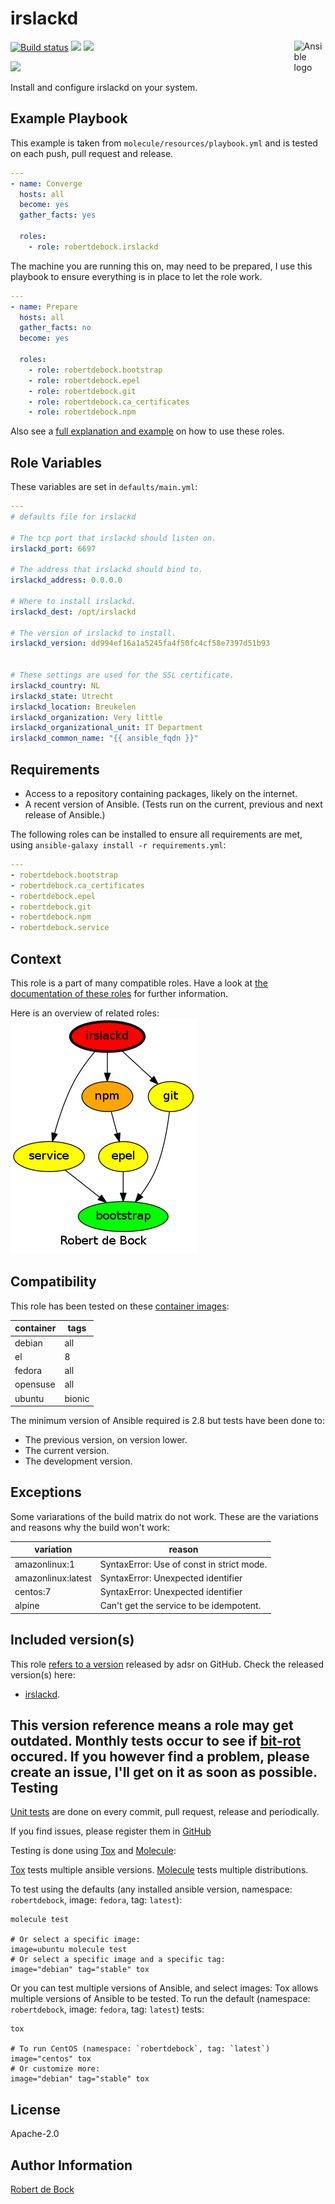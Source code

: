 irslackd
=========

<img src="https://docs.ansible.com/ansible-tower/3.2.4/html_ja/installandreference/_static/images/logo_invert.png" width="10%" height="10%" alt="Ansible logo" align="right"/>
<a href="https://travis-ci.org/robertdebock/ansible-role-irslackd"> <img src="https://travis-ci.org/robertdebock/ansible-role-irslackd.svg?branch=master" alt="Build status"/></a> <img src="https://img.shields.io/ansible/role/d/30532"/> <img src="https://img.shields.io/ansible/quality/30532"/>

<a href="https://github.com/robertdebock/ansible-role-irslackd/actions"><img src="https://github.com/robertdebock/ansible-role-irslackd/workflows/GitHub%20Action/badge.svg"/></a>

Install and configure irslackd on your system.

Example Playbook
----------------

This example is taken from `molecule/resources/playbook.yml` and is tested on each push, pull request and release.
```yaml
---
- name: Converge
  hosts: all
  become: yes
  gather_facts: yes

  roles:
    - role: robertdebock.irslackd
```

The machine you are running this on, may need to be prepared, I use this playbook to ensure everything is in place to let the role work.
```yaml
---
- name: Prepare
  hosts: all
  gather_facts: no
  become: yes

  roles:
    - role: robertdebock.bootstrap
    - role: robertdebock.epel
    - role: robertdebock.git
    - role: robertdebock.ca_certificates
    - role: robertdebock.npm
```


Also see a [full explanation and example](https://robertdebock.nl/how-to-use-these-roles.html) on how to use these roles.

Role Variables
--------------

These variables are set in `defaults/main.yml`:
```yaml
---
# defaults file for irslackd

# The tcp port that irslackd should listen on.
irslackd_port: 6697

# The address that irslackd should bind to.
irslackd_address: 0.0.0.0

# Where to install irslackd.
irslackd_dest: /opt/irslackd

# The version of irslackd to install.
irslackd_version: dd994ef16a1a5245fa4f50fc4cf58e7397d51b93


# These settings are used for the SSL certificate.
irslackd_country: NL
irslackd_state: Utrecht
irslackd_location: Breukelen
irslackd_organization: Very little
irslackd_organizational_unit: IT Department
irslackd_common_name: "{{ ansible_fqdn }}"
```

Requirements
------------

- Access to a repository containing packages, likely on the internet.
- A recent version of Ansible. (Tests run on the current, previous and next release of Ansible.)

The following roles can be installed to ensure all requirements are met, using `ansible-galaxy install -r requirements.yml`:

```yaml
---
- robertdebock.bootstrap
- robertdebock.ca_certificates
- robertdebock.epel
- robertdebock.git
- robertdebock.npm
- robertdebock.service

```

Context
-------

This role is a part of many compatible roles. Have a look at [the documentation of these roles](https://robertdebock.nl/) for further information.

Here is an overview of related roles:
![dependencies](https://raw.githubusercontent.com/robertdebock/drawings/artifacts/irslackd.png "Dependency")


Compatibility
-------------

This role has been tested on these [container images](https://hub.docker.com/):

|container|tags|
|---------|----|
|debian|all|
|el|8|
|fedora|all|
|opensuse|all|
|ubuntu|bionic|

The minimum version of Ansible required is 2.8 but tests have been done to:

- The previous version, on version lower.
- The current version.
- The development version.

Exceptions
----------

Some variarations of the build matrix do not work. These are the variations and reasons why the build won't work:

| variation                 | reason                 |
|---------------------------|------------------------|
| amazonlinux:1 | SyntaxError: Use of const in strict mode. |
| amazonlinux:latest | SyntaxError: Unexpected identifier |
| centos:7 | SyntaxError: Unexpected identifier |
| alpine | Can't get the service to be idempotent. |

Included version(s)
-------------------

This role [refers to a version](https://github.com/robertdebock/ansible-role-irslackd/blob/master/defaults/main.yml) released by adsr on GitHub. Check the released version(s) here:
- [irslackd](https://github.com/adsr/irslackd/releases).

This version reference means a role may get outdated. Monthly tests occur to see if [bit-rot](https://en.wikipedia.org/wiki/Software_rot) occured. If you however find a problem, please create an issue, I'll get on it as soon as possible.
Testing
-------

[Unit tests](https://travis-ci.org/robertdebock/ansible-role-irslackd) are done on every commit, pull request, release and periodically.

If you find issues, please register them in [GitHub](https://github.com/robertdebock/ansible-role-irslackd/issues)

Testing is done using [Tox](https://tox.readthedocs.io/en/latest/) and [Molecule](https://github.com/ansible/molecule):

[Tox](https://tox.readthedocs.io/en/latest/) tests multiple ansible versions.
[Molecule](https://github.com/ansible/molecule) tests multiple distributions.

To test using the defaults (any installed ansible version, namespace: `robertdebock`, image: `fedora`, tag: `latest`):

```
molecule test

# Or select a specific image:
image=ubuntu molecule test
# Or select a specific image and a specific tag:
image="debian" tag="stable" tox
```

Or you can test multiple versions of Ansible, and select images:
Tox allows multiple versions of Ansible to be tested. To run the default (namespace: `robertdebock`, image: `fedora`, tag: `latest`) tests:

```
tox

# To run CentOS (namespace: `robertdebock`, tag: `latest`)
image="centos" tox
# Or customize more:
image="debian" tag="stable" tox
```

License
-------

Apache-2.0


Author Information
------------------

[Robert de Bock](https://robertdebock.nl/)

